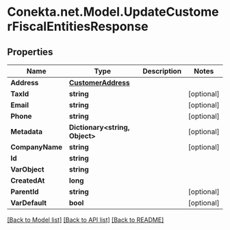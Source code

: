 # Conekta.net.Model.UpdateCustomerFiscalEntitiesResponse

## Properties

Name | Type | Description | Notes
------------ | ------------- | ------------- | -------------
**Address** | [**CustomerAddress**](CustomerAddress.md) |  | 
**TaxId** | **string** |  | [optional] 
**Email** | **string** |  | [optional] 
**Phone** | **string** |  | [optional] 
**Metadata** | **Dictionary&lt;string, Object&gt;** |  | [optional] 
**CompanyName** | **string** |  | [optional] 
**Id** | **string** |  | 
**VarObject** | **string** |  | 
**CreatedAt** | **long** |  | 
**ParentId** | **string** |  | [optional] 
**VarDefault** | **bool** |  | [optional] 

[[Back to Model list]](../README.md#documentation-for-models) [[Back to API list]](../README.md#documentation-for-api-endpoints) [[Back to README]](../README.md)

